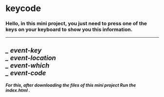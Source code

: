 # keycode
### Hello, in this mini project, you just need to press one of the keys on your keyboard to show you this information.
---
*_ event-key*    
*_ event-location*    
*_ event-which*    
*_ event-code*    
---
##### For this, after downloading the files of this mini project Run the index.html .